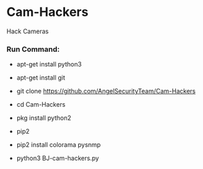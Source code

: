 # Cam-Hackers

Hack Cameras

<h3> Run Command: </h3>

* apt-get install python3

* apt-get install git

* git clone https://github.com/AngelSecurityTeam/Cam-Hackers

* cd Cam-Hackers

* pkg install python2
  
* pip2

* pip2 install colorama pysnmp

* python3 BJ-cam-hackers.py
